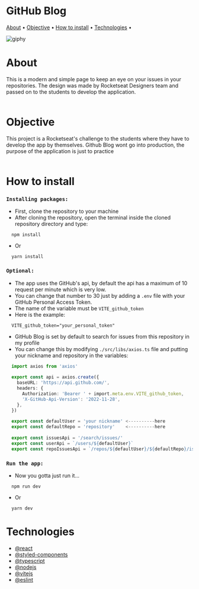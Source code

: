 <h1>GitHub Blog</h1>
<p>
 <a href="#about">About</a> • 
 <a href="#objective">Objective</a> •
 <a href="#how-to-install">How to install</a> • 
 <a href="#technologies">Technologies</a> • 
</p>

![giphy](https://github.com/munhoz2k/github-blog/assets/71861475/13c47d2c-c118-4c12-922c-03d82447cbb6)
 
# About
This is a modern and simple page to keep an eye on your issues in your repositories.
The design was made by Rocketseat Designers team and passed on to the students to develop the application.
<br/>
<br/>
# Objective
This project is a Rocketseat's challenge to the students where they have to develop the app by themselves.
Github Blog wont go into production, the purpose of the application is just to practice
<br/>
<br/>
# How to install
  
### `Installing packages:`
- First, clone the repository to your machine
- After cloning the repository, open the terminal inside the cloned repository directory and type:
```
  npm install
```  
- Or
```
  yarn install
```  
  
### `Optional:`
- The app uses the GitHub's api, by default the api has a maximum of 10 request per minute which is very low.
- You can change that number to 30 just by adding a `.env` file with your GitHub Personal Access Token.
- The name of the variable must be `VITE_github_token`
- Here is the example:
```env
  VITE_github_token="your_personal_token"
```
- GitHub Blog is set by default to search for issues from this repository in my profile
- You can change this by modifying `./src/libs/axios.ts` file and putting your nickname and repository in the variables:
```ts
  import axios from 'axios'
  
  export const api = axios.create({
    baseURL: 'https://api.github.com/',
    headers: {
      Authorization: 'Bearer ' + import.meta.env.VITE_github_token,
      'X-GitHub-Api-Version': '2022-11-28',
    },
  })
  
  export const defaultUser = 'your nickname' <----------here
  export const defaultRepo = 'repository'    <----------here
  
  export const issuesApi = '/search/issues/'
  export const userApi = `/users/${defaultUser}`
  export const repoIssuesApi = `/repos/${defaultUser}/${defaultRepo}/issues/`
``` 
  
### `Run the app:`
- Now you gotta just run it...
```
  npm run dev
```
- Or
```
  yarn dev
```

# Technologies
- [@react](https://github.com/facebook/react)
- [@styled-components](https://github.com/styled-components/styled-components)
- [@typescript](https://github.com/microsoft/TypeScript)
- [@nodejs](https://github.com/nodejs/node)
- [@vitejs](https://github.com/vitejs/vite-plugin-react/blob/main/packages/plugin-react/README.md)
- [@eslint](https://github.com/eslint/eslint)
